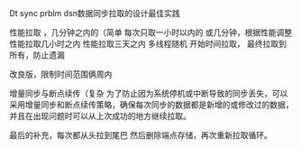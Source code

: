 Dt sync prblm  dsn数据同步拉取的设计最佳实践




性能拉取 ，几分钟之内的（简单
每次只取一小时以内的 或几分钟，根据性能调整
性能拉取几小时之内 
性能拉取三天之内
多线程随机 开始时间拉取，
最终拉取到所有，防止遗漏

改良版，限制时间范围俩周内

增量同步与断点续传（复杂
为了防止因为系统停机或中断导致的同步丢失，可以采用增量同步和断点续传策略，确保每次同步的数据都是新增的或修改过的数据，并且在出现问题时可以从上次成功的地方继续拉取。

最后的补充，每次都从头拉到尾巴
然后删除端点存储，再次重新拉取循环。

